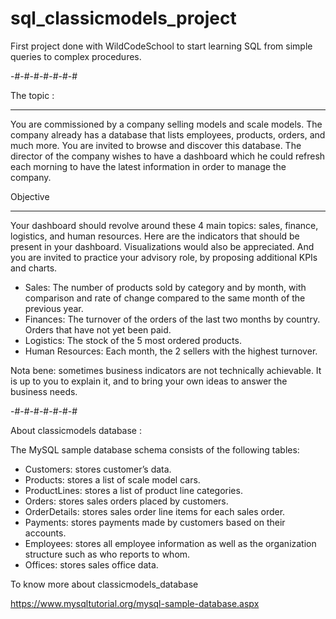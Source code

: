 # sql_classicmodels_project

First project done with WildCodeSchool to start learning SQL from simple queries to complex procedures.

-#-#-#-#-#-#-#

The topic : 

----

You are commissioned by a company selling models and scale models. The company already has a database that lists employees, products, orders, and much more. You are invited to browse and discover this database.
The director of the company wishes to have a dashboard which he could refresh each morning to have the latest information in order to manage the company.



Objective

----

Your dashboard should revolve around these 4 main topics: sales, finance, logistics, and human resources.
Here are the indicators that should be present in your dashboard. Visualizations would also be appreciated.
And you are invited to practice your advisory role, by proposing additional KPIs and charts.
 - Sales: The number of products sold by category and by month, with comparison and rate of change compared to the same month of the previous year.
 - Finances: The turnover of the orders of the last two months by country. 
              Orders that have not yet been paid.
 - Logistics: The stock of the 5 most ordered products.
 - Human Resources: Each month, the 2 sellers with the highest turnover.

Nota bene: sometimes business indicators are not technically achievable.
It is up to you to explain it, and to bring your own ideas to answer the business needs.

-#-#-#-#-#-#-#

About classicmodels database : 

The MySQL sample database schema consists of the following tables:

 - Customers: stores customer’s data.
 - Products: stores a list of scale model cars.
 - ProductLines: stores a list of product line categories.
 - Orders: stores sales orders placed by customers.
 - OrderDetails: stores sales order line items for each sales order.
 - Payments: stores payments made by customers based on their accounts.
 - Employees: stores all employee information as well as the organization structure such as who reports to whom.
 - Offices: stores sales office data.

To know more about classicmodels_database

https://www.mysqltutorial.org/mysql-sample-database.aspx
